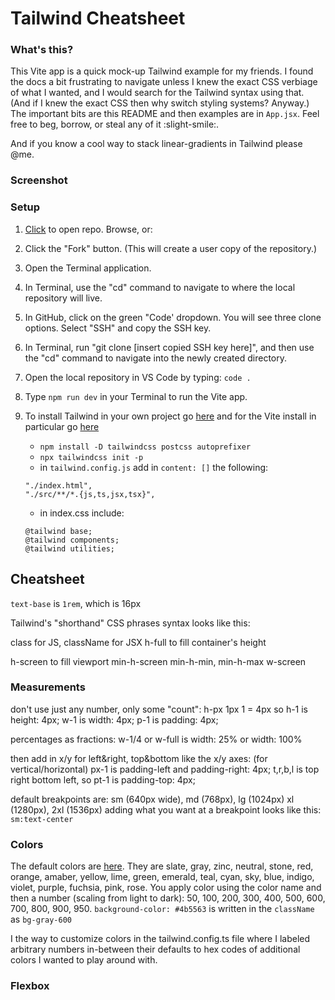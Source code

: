 # **Tailwind Cheatsheet**

### What's this?
This Vite app is a quick mock-up Tailwind example for my friends. I found the docs a bit frustrating to navigate unless I knew the exact CSS verbiage of what I wanted, and I would search for the Tailwind syntax using that. (And if I knew the exact CSS then why switch styling systems? Anyway.) The important bits are this README and then examples are in `App.jsx`. Feel free to beg, borrow, or steal any of it :slight-smile:.

And if you know a cool way to stack linear-gradients in Tailwind please @me.

### Screenshot

### Setup
1. [Click](https://github.com/ElBrewster/Classic-Fit) to open repo. Browse, or: 
2. Click the "Fork" button. (This will create a user copy of the repository.)
3. Open the Terminal application.
4. In Terminal, use the "cd" command to navigate to where the local repository will live.
5. In GitHub, click on the green "Code' dropdown. You will see three clone options. Select "SSH" and copy the SSH key.
6. In Terminal, run "git clone [insert copied SSH key here]", and then use the "cd" command to navigate into the newly created directory.
7. Open the local repository in VS Code by typing: `code .`
8. Type `npm run dev` in your Terminal to run the Vite app.

9. To install Tailwind in your own project go [here](https://tailwindcss.com/docs/installation) and for the Vite install in particular go [here](https://tailwindcss.com/docs/guides/vite) 
    - `npm install -D tailwindcss postcss autoprefixer`
    - `npx tailwindcss init -p `
    - in `tailwind.config.js` add in `content: []` the following:
    ```    
    "./index.html",
    "./src/**/*.{js,ts,jsx,tsx}",
    ```
    - in index.css include:
    ```
    @tailwind base;
    @tailwind components;
    @tailwind utilities;
    ```
## Cheatsheet
`text-base` is `1rem`, which is 16px

Tailwind's "shorthand" CSS phrases
syntax looks like this: <div className="" ></div>
class for JS, className for JSX
h-full to fill container's height

h-screen to fill viewport
min-h-screen 
min-h-min, min-h-max
w-screen
### Measurements
don't use just any number, only some "count": 
h-px 1px
1 = 4px
so h-1 is height: 4px;
w-1 is width: 4px;
p-1 is padding: 4px;

percentages as fractions:
w-1/4 or w-full is width: 25% or width: 100%

then add in x/y for left&right, top&bottom like the x/y axes: 
(for vertical/horizontal)
px-1 is padding-left and padding-right: 4px;
t,r,b,l is top right bottom left, so pt-1 is padding-top: 4px;

default breakpoints are: sm (640px wide), 
md (768px), lg (1024px) xl (1280px), 2xl (1536px)
adding what you want at a breakpoint looks like this: `sm:text-center`

### Colors
The default colors are [here](https://tailwindcss.com/docs/customizing-colors). 
They are slate, gray, zinc, neutral, stone, red, orange, amaber, yellow, lime, green, emerald, teal, cyan, sky, blue, indigo, violet, purple, fuchsia, pink, rose.
You apply color using the color name and then a number (scaling from light to dark): 50, 100, 200, 300, 400, 500, 600, 700, 800, 900, 950.
`background-color: #4b5563` is written in the `className` as `bg-gray-600`

I the way to customize colors in the tailwind.config.ts file where I labeled arbitrary numbers in-between their defaults to hex codes of additional colors I wanted to play around with. 

### Flexbox